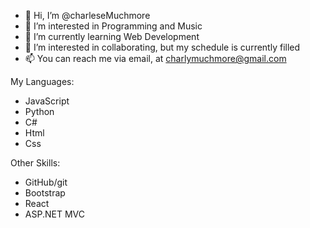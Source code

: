 - 👋 Hi, I’m @charleseMuchmore
- 👀 I’m interested in Programming and Music
- 🌱 I’m currently learning Web Development
- 💞️ I’m interested in collaborating, but my schedule is currently filled
- 📫 You can reach me via email, at charlymuchmore@gmail.com

My Languages:
- JavaScript
- Python
- C#
- Html
- Css

Other Skills:
- GitHub/git
- Bootstrap
- React
- ASP.NET MVC

<!---
charleseMuchmore/charleseMuchmore is a ✨ special ✨ repository because its `README.md` (this file) appears on your GitHub profile.
You can click the Preview link to take a look at your changes.
--->
